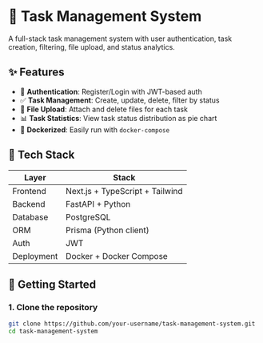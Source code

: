 # 📝 Task Management System

A full-stack task management system with user authentication, task creation, filtering, file upload, and status analytics.

## ✨ Features

- 🔐 **Authentication**: Register/Login with JWT-based auth
- ✅ **Task Management**: Create, update, delete, filter by status
- 📁 **File Upload**: Attach and delete files for each task
- 📊 **Task Statistics**: View task status distribution as pie chart
- 🐳 **Dockerized**: Easily run with `docker-compose`

## 🧱 Tech Stack

| Layer       | Stack                          |
|-------------|--------------------------------|
| Frontend    | Next.js + TypeScript + Tailwind |
| Backend     | FastAPI + Python               |
| Database    | PostgreSQL                     |
| ORM         | Prisma (Python client)         |
| Auth        | JWT                            |
| Deployment  | Docker + Docker Compose        |

## 🚀 Getting Started

### 1. Clone the repository

```bash
git clone https://github.com/your-username/task-management-system.git
cd task-management-system